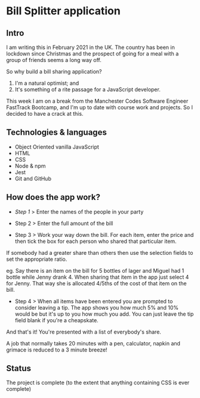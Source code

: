 # Bill Splitter application

## Intro

I am writing this in February 2021 in the UK. The country has been in lockdown since Christmas and the prospect of going for a meal with a group of friends seems a long way off.

So why build a bill sharing application?

1. I'm a natural optimist; and
2. It's something of a rite passage for a JavaScript developer.

This week I am on a break from the Manchester Codes Software Engineer FastTrack Bootcamp, and I'm up to date with course work and projects. So I decided to have a crack at this.

## Technologies & languages

* Object Oriented vanilla JavaScript
* HTML
* CSS
* Node & npm
* Jest
* Git and GitHub

## How does the app work?

* *Step 1* > Enter the names of the people in your party

* Step 2 > Enter the full amount of the bill

* Step 3 > Work your way down the bill. For each item, enter the price and then tick the box for each person who shared that particular item.

If somebody had a greater share than others then use the selection fields to set the appropriate ratio.

eg. Say there is an item on the bill for 5 bottles of lager and Miguel had 1 bottle while Jenny drank 4. When sharing that item in the app just select 4 for Jenny. That way she is allocated 4/5ths of the cost of that item on the bill.

* Step 4 > When all items have been entered you are prompted to consider leaving a tip. The app shows you how much 5% and 10% would be but it's up to you how much you add. You can just leave the tip field blank if you're a cheapskate.

And that's it! You're presented with a list of everybody's share.

A job that normally takes 20 minutes with a pen, calculator, napkin and grimace is reduced to a 3 minute breeze!

## Status

The project is complete (to the extent that anything containing CSS is ever complete)
